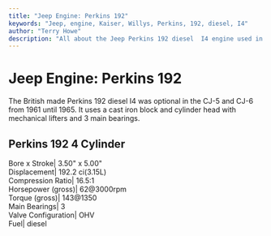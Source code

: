 ```yaml
---
title: "Jeep Engine: Perkins 192"
keywords: "Jeep, engine, Kaiser, Willys, Perkins, 192, diesel, I4"
author: "Terry Howe"
description: "All about the Jeep Perkins 192 diesel  I4 engine used in the CJ-5 and CJ-6."
---
```

# Jeep Engine: Perkins 192

The British made Perkins 192 diesel I4 was optional in the CJ-5 and CJ-6 from 1961 until 1965. It uses a cast iron block and cylinder head with mechanical lifters and 3 main bearings.

Perkins 192 4 Cylinder  
---  
Bore x Stroke| 3.50" x 5.00"  
Displacement| 192.2 ci(3.15L)  
Compression Ratio| 16.5:1  
Horsepower (gross)| 62@3000rpm  
Torque (gross)| 143@1350  
Main Bearings| 3  
Valve Configuration| OHV  
Fuel| diesel